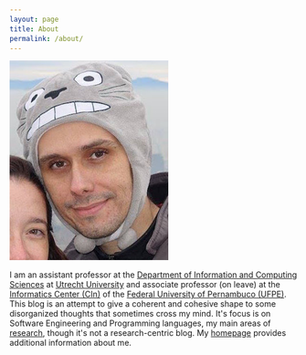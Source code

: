 ```yaml
---
layout: page
title: About
permalink: /about/
---
```


![Fernando Castor](https://raw.githubusercontent.com/fernandocastor/fernandocastor.github.io/master/images/eu5.JPG "My pic") 

I am an assistant professor at the [Department of Information and Computing Sciences](https://www.uu.nl/en/organisation/department-of-information-and-computing-sciences) at [Utrecht University](https://www.uu.nl) and  associate professor (on leave) at the [Informatics Center (CIn)](http://www.cin.ufpe.br) of the [Federal University of Pernambuco (UFPE)](http://www.ufpe.br). This blog is an attempt to give a coherent and cohesive shape to some disorganized thoughts that sometimes cross my mind. It's focus is on Software Engineering and Programming languages, my main areas of [research](https://sites.google.com/a/cin.ufpe.br/castor/publications), though it's not a research-centric blog. My [homepage](https://sites.google.com/a/cin.ufpe.br/castor/) provides additional information about me.
